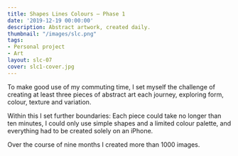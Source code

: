 ```yaml
---
title: Shapes Lines Colours – Phase 1
date: '2019-12-19 00:00:00'
description: Abstract artwork, created daily.
thumbnail: "/images/slc.png"
tags:
- Personal project
- Art
layout: slc-07
cover: slc1-cover.jpg
---
```


To make good use of my commuting time, I set myself the challenge of creating at least three pieces of abstract art each journey, exploring form, colour, texture and variation. 

Within this I set further boundaries: Each piece could take no longer than ten minutes, I could only use simple shapes and a limited colour palette, and everything had to be created solely on an iPhone. 

Over the course of nine months I created more than 1000 images.